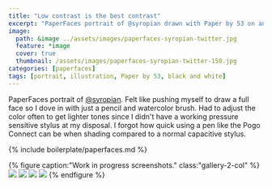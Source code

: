 ```yaml
---
title: "Low contrast is the best contrast"
excerpt: "PaperFaces portrait of @syropian drawn with Paper by 53 on an iPad."
image: 
  path: &image ../assets/images/paperfaces-syropian-twitter.jpg 
  feature: *image
  cover: true
  thumbnail: /assets/images/paperfaces-syropian-twitter-150.jpg
categories: [paperfaces]
tags: [portrait, illustration, Paper by 53, black and white]
---
```


PaperFaces portrait of [@syropian](https://twitter.com/syropian). Felt like pushing myself to draw a full face so I dove in with just a pencil and watercolor brush. Had to adjust the color often to get lighter tones since I didn't have a working pressure sensitive stylus at my disposal. I forgot how quick using a pen like the Pogo Connect can be when shading compared to a normal capacitive stylus.

{% include boilerplate/paperfaces.md %}

{% figure caption:"Work in progress screenshots." class:"gallery-2-col" %}
[![](/assets/images/paperfaces-syropian-process-1-600.jpg)](/assets/images/paperfaces-syropian-process-1-lg.jpg)
[![](/assets/images/paperfaces-syropian-process-2-600.jpg)](/assets/images/paperfaces-syropian-process-2-lg.jpg)
[![](/assets/images/paperfaces-syropian-process-3-600.jpg)](/assets/images/paperfaces-syropian-process-3-lg.jpg)
[![](/assets/images/paperfaces-syropian-process-4-600.jpg)](/assets/images/paperfaces-syropian-process-4-lg.jpg)
{% endfigure %}
